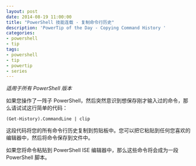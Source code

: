 ```yaml
---
layout: post
date: 2014-08-19 11:00:00
title: "PowerShell 技能连载 - 复制命令行历史"
description: 'PowerTip of the Day - Copying Command History '
categories:
- powershell
- tip
tags:
- powershell
- tip
- powertip
- series
---
```

_适用于所有 PowerShell 版本_

如果您操作了一阵子 PowerShell，然后突然意识到想保存刚才输入过的命令，那么请试试这行简单的代码：

    (Get-History).CommandLine | clip 

这段代码将您的所有命令行历史复制到剪贴板中。您可以把它粘贴到任何您喜欢的编辑器中，然后将命令保存到文件中。

如果您将命令粘贴到 PowerShell ISE 编辑器中，那么这些命令将会成为一段 PowerShell 脚本。

<!--本文国际来源：[Copying Command History ](http://community.idera.com/powershell/powertips/b/tips/posts/testing)-->
